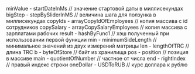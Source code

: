 minValue - startDateInMs // значение стартовой даты в миллисекундах
bigStep - stepBySliderInMS // величина шага для ползунка в миллисекундах
copyIds - arrayCopyIdOfEmployees // копия массива с id сотрудников
copySalary - arrayCopySalaryEmployees // копия массива с зарплатами рабочих
result - hashByFunc1 // хэш полученный при использовании первой функции
min - minimumSideLength // минимальное значений из двух измерений матрицы
len - lengthOfTRC // длина TRC
b - byteOfStore // байт из хранилища
pos - position // позиция в массиве
main - quotientOfNumber // частное от числа
end - rightIndex // правый индекс строки
oneDollar - USDToRUB // курс доллара к рублю
